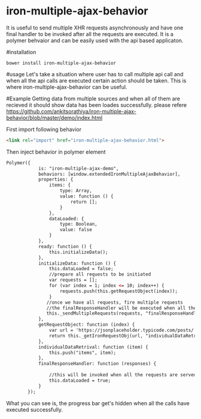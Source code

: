 # iron-multiple-ajax-behavior
It is useful to send multiple XHR requests asynchronously and have one final handler to be invoked after all the requests are executed.
It is a polymer behvaior and can be easily used with the api based applicaton.

#installation
```
bower install iron-multiple-ajax-behavior
```
#usage
Let's take a situation where user has to call multiple api call and when all the api calls are executed certain action should be taken.
This is where iron-multiple-ajax-behavior can be useful.

#Example
Getting data from multiple sources and when all of them are recieved it should show data has been loades successfully.
please refere https://github.com/ankitsorathiya/iron-multiple-ajax-behavior/blob/master/demo/index.html

First import following behavior
```html
<link rel="import" href="iron-multiple-ajax-behavior.html">
```
Then inject behavior in polymer element 
```html
Polymer({
            is: "iron-multiple-ajax-demo",
            behaviors: [window.extendedIronMultipleAjaxBehavior],
            properties: {
                items: {
                    type: Array,
                    value: function () {
                        return [];
                    }
                },
                dataLoaded: {
                    type: Boolean,
                    value: false
                }
            },
            ready: function () {
                this.initializeData();
            },
            initializeData: function () {
                this.dataLoaded = false;
                //prepare all requests to be initiated
                var requests = [];
                for (var index = 1; index <= 10; index++) {
                    requests.push(this.getRequestObject(index));
                }
               //once we have all requests, fire multiple requests
               //the finalResponseHandler will be executed when all the requests are served.
               this._sendMultipleRequests(requests, "finalResponseHandler");
            },
            getRequestObject: function (index) {
                var url = 'https://jsonplaceholder.typicode.com/posts/' + index;
                return this._getIronRequestObj(url, "individualDataRetrival");
            },
            individualDataRetrival: function (item) {
                this.push("items", item);
            },
            finalResponseHandler: function (responses) {
            
                //this will be invoked when all the requests are served either with success or failure.
                this.dataLoaded = true;
            }
        });
 ```
 
What you can see is, the progress bar get's hidden when all the calls have executed successfully. 
 
<!--
```
<custom-element-demo>
  <template>
    <link rel="import" href="/demo/iron-multiple-ajax-demo.html">
  </template>
</custom-element-demo>
```
```html
<iron-multiple-ajax-demo></iron-multiple-ajax-demo>
```
-->
 
 
